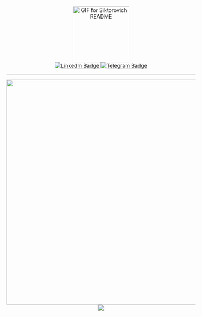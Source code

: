 <div id="header" align="center">
  <img src="https://media.giphy.com/media/WKJ06jd8gYS4pyuPpy/giphy.gif"
       alt="GIF for Siktorovich README" height="150" width="150">  
  <div id="badges">
    <a href="https://www.linkedin.com/in/aarkhipovv/">
      <img src="https://img.shields.io/badge/LinkedIn-blue?style=for-the-badge&logo=linkedin&logoColor=white" alt="LinkedIn Badge"/>
    </a>
    <a href="https://t.me/siktorovich">
      <img src="https://img.shields.io/badge/Telegram-blue?style=for-the-badge&logo=Telegram&logoColor=white" alt="Telegram Badge"/>
    </a>
  </div>
  <hr>
  <div id="stats">
    <div id="streak-stats">
      <img width="600" src="http://github-profile-summary-cards.vercel.app/api/cards/profile-details?username=Siktorovich&theme=midnight_purple">
    </div>
    <div id="">
      <img src="https://github-readme-stats.vercel.app/api/top-langs/?username=Siktorovich&layout=compact&bg_color=000000&text_color=ffffff&title_color=8250df&border_color=ffffff"">
    </div>
  </div>
</div>



